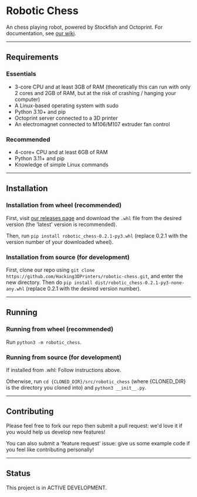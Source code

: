 # Robotic Chess

An chess playing robot, powered by Stockfish and Octoprint.
For documentation, see [our wiki](https://github.com/Hacking3DPrinters/robotic-chess/wiki).

---

## Requirements

### Essentials
* 3-core CPU and at least 3GB of RAM (theoretically this can run with only 2 cores and 2GB of RAM, but at the risk of crashing / hanging your computer)
* A Linux-based operating system with sudo
* Python 3.10+ and pip
* Octoprint server connected to a 3D printer
* An electromagnet connected to M106/M107 extruder fan control

### Recommended
* 4-core+ CPU and at least 6GB of RAM
* Python 3.11+ and pip
* Knowledge of simple Linux commands

---

## Installation

### Installation from wheel (recommended)

First, visit [our releases page](https://github.com/Hacking3DPrinters/robotic-chess/releases) and download the `.whl` file from the desired version (the 'latest' version is recommended).

Then, run 
```pip install robotic_chess-0.2.1-py3.whl```
(replace 0.2.1 with the version number of your downloaded wheel).

### Installation from source (for development)

First, clone our repo using `git clone https://github.com/Hacking3DPrinters/robotic-chess.git`, and enter the new directory. Then do `pip install dist/robotic_chess-0.2.1-py3-none-any.whl` (replace 0.2.1 with the desired version number). 

---

## Running

### Running from wheel (recommended)

Run `python3 -m robotic_chess`.

### Running from source (for development)

If installed from .whl: Follow instructions above.

Otherwise, run `cd {CLONED_DIR}/src/robotic_chess` (where {CLONED_DIR} is the directory you cloned into) and `python3 __init__.py`. 

---

## Contributing

Please feel free to fork our repo then submit a pull request: we'd love it if you would help us develop new features!

You can also submit a 'feature request' issue: give us some example code if you feel like contributing personally!

---

## Status

This project is in ACTIVE DEVELOPMENT.